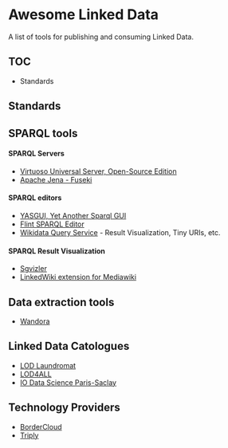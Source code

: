 # Awesome Linked Data
A list of tools for publishing and consuming Linked Data.

## TOC

* Standards 



## Standards 

## SPARQL tools

#### SPARQL Servers
* [Virtuoso Universal Server, Open-Source Edition](http://virtuoso.openlinksw.com/dataspace/doc/dav/wiki/Main/)
* [Apache Jena - Fuseki](https://jena.apache.org/documentation/serving_data/)
  
#### SPARQL editors
* [YASGUI, Yet Another Sparql GUI](http://about.yasgui.org/)
* [Flint SPARQL Editor](http://openuplabs.tso.co.uk/demos/sparqleditor)
* [Wikidata Query Service](https://query.wikidata.org/) - Result Visualization, Tiny URIs, etc.

#### SPARQL Result Visualization 
* [Sgvizler](http://dev.data2000.no/sgvizler/)
* [LinkedWiki extension for Mediawiki](https://www.mediawiki.org/wiki/Extension:LinkedWiki)

## Data extraction tools
* [Wandora](http://wandora.org/www/)

## Linked Data Catologues
* [LOD Laundromat](http://lodlaundromat.org/)
* [LOD4ALL](http://lod4all.net/index.html)
* [IO Data Science Paris-Saclay](https://io.datascience-paris-saclay.fr/)

## Technology Providers 
* [BorderCloud](http://www.bordercloud.com/)
* [Triply](http://triply.cc)
